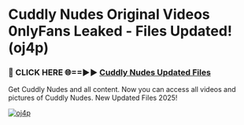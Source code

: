 # Cuddly Nudes Original Videos 0nlyFans Leaked - Files Updated! (oj4p)

<h3>🔴 CLICK HERE 🌐==►► <a href="https://tinyurl.com/y5r63du9" rel="nofollow">Cuddly Nudes Updated Files</a></h3>

Get Cuddly Nudes and all content. Now you can access all videos and pictures of Cuddly Nudes. New Updated Files 2025!

[![oj4p](https://i.imgur.com/UVo9nyh.gif)](https://tinyurl.com/y5r63du9)